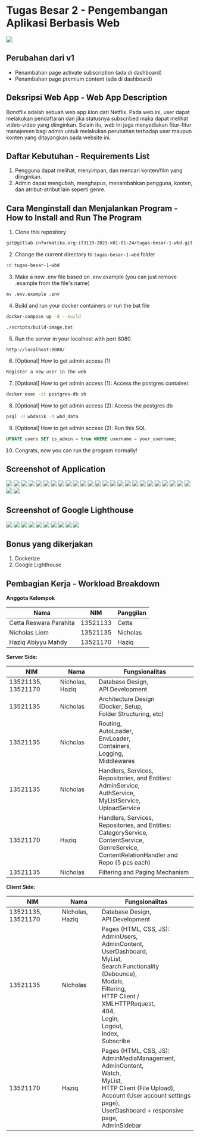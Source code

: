 # Tugas Besar 2 - Pengembangan Aplikasi Berbasis Web

<img src="asset/logo.png">

## **Perubahan dari v1**
* Penambahan page activate subscription (ada di dashboard)
* Penambahan page premium content (ada di dashboard)


## **Deksripsi Web App - Web App Description**

Bondflix adalah sebuah web app klon dari Netflix. Pada web ini, user dapat melakukan pendaftaran dan jika statusnya subscribed maka dapat melihat
video-video yang diinginkan. Selain itu, web ini juga menyediakan fitur-fitur manajemen bagi admin untuk melakukan perubahan terhadap user maupun konten yang ditayangkan pada website ini.

## **Daftar Kebutuhan - Requirements List**

1. Pengguna dapat melihat, menyimpan, dan mencari konten/film yang diinginkan.
2. Admin dapat mengubah, menghapus, menambahkan pengguna, konten, dan atribut-atribut lain seperti genre.

## **Cara Menginstall dan Menjalankan Program - How to Install and Run The Program**

1. Clone this repository

```sh
git@gitlab.informatika.org:if3110-2023-k01-01-24/tugas-besar-1-wbd.git
```

2. Change the current directory to `tugas-besar-1-wbd` folder

```sh
cd tugas-besar-1-wbd
```

3. Make a new .env file based on .env.example (you can just remove .example from the file's name)

```sh
mv .env.example .env
```

4. Build and run your docker containers or run the bat file

```sh
docker-compose up -d --build
```

```sh
./scripts/build-image.bat
```

5. Run the server in your localhost with port 8080

```sh
http://localhost:8080/
```

6. [Optional] How to get admin access (1)

```sh
Register a new user in the web
```

7. [Optional] How to get admin access (1):
   Access the postgres container.

```sh
docker exec -it postgres-db sh
```

8. [Optional] How to get admin access (2):
   Access the postgres db

```sh
psql -U wbdasik -d wbd_data
```

9. [Optional] How to get admin access (2):
   Run this SQL

```sql
UPDATE users SET is_admin = true WHERE username = your_username;
```

10. Congrats, now you can run the program normally!

## **Screenshot of Application**

<img src="asset/LandingPage.jpg">
<img src="asset/UserRegistration.jpg">
<img src="asset/Login.jpg">
<img src="asset/UserDashboard.jpg">
<img src="asset/UserDashboard-SearchWithoutFilter.jpg">
<img src="asset/UserDashboard-SearchWithoutFilter2.jpg">
<img src="asset/UserDashboard-SearchWithFilter.jpg">
<img src="asset/UserMyLIst.png">
<img src="asset/UserWatch.png">
<img src="asset/EditProfile.jpg">
<img src="asset/EditProfile2.jpg">
<img src="asset/AdminUsersPage.jpg">
<img src="asset/AdminUsersPage-AddUserModal.jpg">
<img src="asset/AdminUsersPage-EditUserModal.jpg">
<img src="asset/AdminUsersPage-FilterUserData.jpg">
<img src="asset/AdminUsersPage-FilterUserData1.jpg">
<img src="asset/AdminUsersPage-FilterUserData2.jpg">
<img src="asset/AdminUsersPage-SortDataAwal.jpg">
<img src="asset/AdminUsersPage.jpg">
<img src="asset/AdminContentPage-AddContent.jpg">
<img src="asset/AdminContentPage-DeleteContent.jpg">
<img src="asset/AdminContentPage-EditContent.jpg">
<img src="asset/AdminContentPage-Sort.jpg">
<img src="asset/AdminManageMedia-Page.jpg">
<img src="asset/AdminManageMedia-Page2.jpg">
<img src="asset/Responsive1.jpg">
<img src="asset/Responsive2.jpg">

## **Screenshot of Google Lighthouse**
<img src="asset/lighthouse/01_LandingPage.png">
<img src="asset/lighthouse/02_UserRegistration.png">
<img src="asset/lighthouse/03_UserLoginPage.png">
<img src="asset/lighthouse/04_AdminUsersPage.png">
<img src="asset/lighthouse/05_AdminMoviePage.png">
<img src="asset/lighthouse/06_AdminMediaPage.png">
<img src="asset/lighthouse/07_UserDashboardPage.png">
<img src="asset/lighthouse/08_UserAccountPage.png">
<img src="asset/lighthouse/09_UserMyListPage.png">
<img src="asset/lighthouse/10_UserWatchPage.png">

## **Bonus yang dikerjakan**

1. Dockerize
2. Google Lighthouse

## **Pembagian Kerja - Workload Breakdown**

**Anggota Kelompok**

| Nama                   | NIM      | Panggilan |
| ---------------------- | -------- | --------- |
| Cetta Reswara Parahita | 13521133 | Cetta     |
| Nicholas Liem          | 13521135 | Nicholas  |
| Haziq Abiyyu Mahdy     | 13521170 | Haziq     |

**Server Side:**

| NIM                | Nama            | Fungsionalitas                                                                                                                                                  |
| ------------------ | --------------- | --------------------------------------------------------------------------------------------------------------------------------------------------------------- |
| 13521135, 13521170 | Nicholas, Haziq | Database Design,<br/>API Development                                                                                                                            |
| 13521135           | Nicholas        | Architecture Design <br/>(Docker, Setup, <br/>Folder Structuring, etc)                                                                                          |
| 13521135           | Nicholas        | Routing, <br/>AutoLoader, <br/>EnvLoader, <br/>Containers, <br/>Logging, <br/>Middlewares                                                                       |
| 13521135           | Nicholas        | Handlers, Services, Repositories, and Entities: <br/>AdminService, <br/>AuthService, <br/>MyListService, <br/>UploadService                                     |
| 13521170           | Haziq           | Handlers, Services, Repositories, and Entities: <br/>CategoryService, <br/>ContentService, <br/>GenreService, <br/>ContentRelationHandler and Repo (5 pcs each) |
| 13521135           | Nicholas        | Filtering and Paging Mechanism                                                                                                                                  |

**Client Side:**

| NIM                | Nama            | Fungsionalitas                                                                                                                                                                                                                                                  |
| ------------------ | --------------- | --------------------------------------------------------------------------------------------------------------------------------------------------------------------------------------------------------------------------------------------------------------- |
| 13521135, 13521170 | Nicholas, Haziq | Database Design,<br/>API Development                                                                                                                                                                                                                            |
| 13521135           | Nicholas        | Pages (HTML, CSS, JS): <br/>AdminUsers, <br/>AdminContent, <br/>UserDashboard, <br/>MyList, <br/>Search Functionality (Debounce), <br/>Modals, <br/>Filtering, <br/>HTTP Client / XMLHTTPRequest, <br/>404, <br/>Login, <br/>Logout, <br/>Index, <br/>Subscribe |
| 13521170           | Haziq           | Pages (HTML, CSS, JS): <br/>AdminMediaManagement, <br/>AdminContent, <br/>Watch, <br/>MyList, <br/>HTTP Client (File Upload), <br/>Account (User account settings page), <br/>UserDashboard + responsive page,<br/> AdminSidebar                                |
